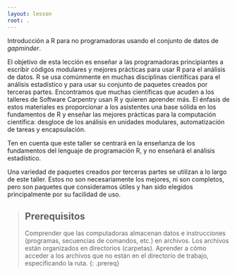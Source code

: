 ```yaml
---
layout: lesson
root: .
---
```


Introducción a R para no programadoras usando el conjunto de datos de *gapminder*.

El objetivo de esta lección es enseñar a las programadoras principiantes a escribir códigos modulares y mejores prácticas para usar R para el análisis de datos. R se usa comúnmente en muchas disciplinas científicas para el análisis estadístico y para usar su conjunto de paquetes creados por terceras partes. Encontramos que muchas científicas que acuden a los talleres de Software Carpentry usan R y quieren aprender más. El énfasis de estos materiales es proporcionar a los asistentes una base sólida en los fundamentos de R y enseñar las mejores prácticas para la computación científica: desgloce de los análisis en unidades modulares, automatización de tareas y encapsulación.

Ten en cuenta que este taller se centrará en la enseñanza de los fundamentos del lenguaje de programación R, y no enseñará el análisis estadístico.

Una variedad de paquetes creados por terceras partes se utilizan a lo largo de este taller. Estos no son necesariamente los mejores, ni son completos, pero son paquetes que consideramos útiles y han sido elegidos principalmente por su facilidad de uso.

> ## Prerequisitos
>
> Comprender que las computadoras almacenan datos e instrucciones (programas, secuencias de comandos, etc.) en archivos.
> Los archivos están organizados en directorios (carpetas).
> Aprender a cómo acceder a los archivos que no están en el directorio de trabajo, especificando la ruta.
{: .prereq}
